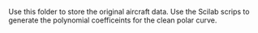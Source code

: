 Use this folder to store the original aircraft data. Use the Scilab scrips to generate the polynomial coefficeints for the clean polar curve.
